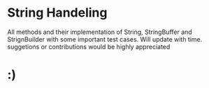 # String Handeling

All methods and their implementation of String, StringBuffer and StrignBuilder with some important test cases.
Will update with time. 
suggetions or contributions would be highly appreciated
# :)
